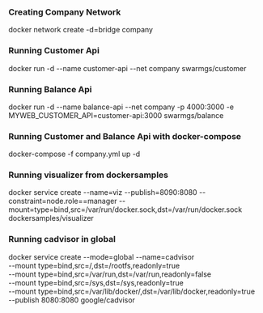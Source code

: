 ### Creating Company Network
docker network create -d=bridge company
### Running Customer Api
docker run -d --name customer-api --net company swarmgs/customer
### Running Balance Api
docker run -d --name balance-api --net company -p 4000:3000 -e MYWEB_CUSTOMER_API=customer-api:3000 swarmgs/balance

### Running Customer and Balance Api with docker-compose
docker-compose -f company.yml up -d


### Running visualizer from dockersamples
docker service create --name=viz --publish=8090:8080 --constraint=node.role==manager --mount=type=bind,src=/var/run/docker.sock,dst=/var/run/docker.sock dockersamples/visualizer

### Running cadvisor in global
docker service create --mode=global --name=cadvisor \
--mount type=bind,src=/,dst=/rootfs,readonly=true \
--mount type=bind,src=/var/run,dst=/var/run,readonly=false \
--mount type=bind,src=/sys,dst=/sys,readonly=true \
--mount type=bind,src=/var/lib/docker/,dst=/var/lib/docker,readonly=true \
--publish 8080:8080 google/cadvisor